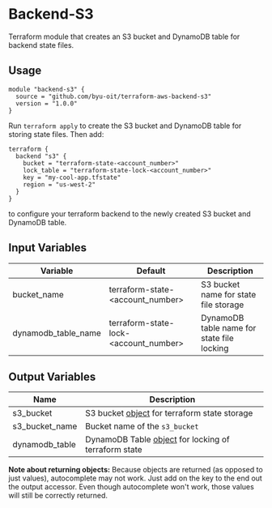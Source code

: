# Backend-S3
Terraform module that creates an S3 bucket and DynamoDB table for backend state files.

## Usage
```hcl
module "backend-s3" {
  source = "github.com/byu-oit/terraform-aws-backend-s3"
  version = "1.0.0"
}
```

Run `terraform apply` to create the S3 bucket and DynamoDB table for storing state files. Then add:
```hcl
terraform {
  backend "s3" {
    bucket = "terraform-state-<account_number>"
    lock_table = "terraform-state-lock-<account_number>"
    key = "my-cool-app.tfstate"
    region = "us-west-2"
  }
}
```
to configure your terraform backend to the newly created S3 bucket and DynamoDB table.


## Input Variables
| Variable | Default | Description |
| --- | --- | --- |
| bucket_name | terraform-state-<account_number> | S3 bucket name for state file storage |
| dynamodb_table_name | terraform-state-lock-<account_number> | DynamoDB table name for state file locking|

## Output Variables
| Name | Description |
| --- | --- |
| s3_bucket | S3 bucket [object](https://www.terraform.io/docs/providers/aws/r/s3_bucket.html#attributes-reference) for terraform state storage |
| s3_bucket_name | Bucket name of the `s3_bucket` |
| dynamodb_table | DynamoDB Table [object](https://www.terraform.io/docs/providers/aws/r/dynamodb_table.html#attributes-reference) for locking of terraform state |

**Note about returning objects:** Because objects are returned (as opposed to just values), autocomplete may not work. 
Just add on the key to the end out the output accessor. Even though autocomplete won't work, those values will still be 
correctly returned.